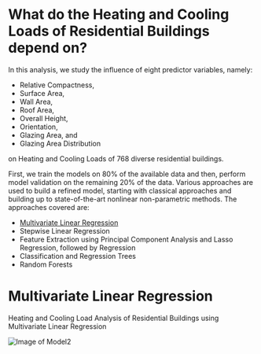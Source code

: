 # What do the Heating and Cooling Loads of Residential Buildings depend on?

In this analysis, we study the influence of eight predictor variables, namely:

* Relative Compactness,
* Surface Area,
* Wall Area,
* Roof Area,
* Overall Height,
* Orientation,
* Glazing Area, and
* Glazing Area Distribution

on Heating and Cooling Loads of 768 diverse residential buildings.

First, we train the models on 80% of the available data and then, perform model validation on the remaining 20% of the data. 
Various approaches are used to build a refined model, starting with classical approaches and building up to state-of-the-art nonlinear non-parametric methods. The approaches covered are:

* [Multivariate Linear Regression](multivariate-linear-regression)
* Stepwise Linear Regression
* Feature Extraction using Principal Component Analysis and Lasso Regression, followed by Regression 
* Classification and Regression Trees
* Random Forests

# Multivariate Linear Regression
Heating and Cooling Load Analysis of Residential Buildings using Multivariate Linear Regression



![Image of Model2](https://raw.githubusercontent.com/MeeraSharma/Residential-Energy-Efficiency-SLR.github.io/master/docs/Model2_HL.PNG)
